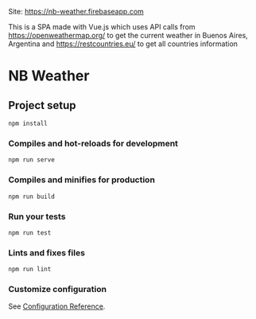 Site: https://nb-weather.firebaseapp.com

This is a SPA made with Vue.js which uses API calls from https://openweathermap.org/ to get the current weather in Buenos Aires, Argentina and https://restcountries.eu/ to get all countries information

# NB Weather

## Project setup
```
npm install
```

### Compiles and hot-reloads for development
```
npm run serve
```

### Compiles and minifies for production
```
npm run build
```

### Run your tests
```
npm run test
```

### Lints and fixes files
```
npm run lint
```

### Customize configuration
See [Configuration Reference](https://cli.vuejs.org/config/).

